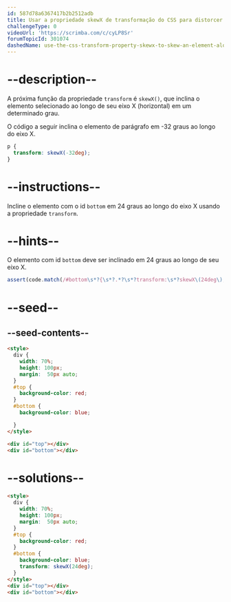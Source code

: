 ```yaml
---
id: 587d78a6367417b2b2512adb
title: Usar a propriedade skewX de transformação do CSS para distorcer um elemento ao longo do eixo X
challengeType: 0
videoUrl: 'https://scrimba.com/c/cyLP8Sr'
forumTopicId: 301074
dashedName: use-the-css-transform-property-skewx-to-skew-an-element-along-the-x-axis
---
```


# --description--

A próxima função da propriedade `transform` é `skewX()`, que inclina o elemento selecionado ao longo de seu eixo X (horizontal) em um determinado grau.

O código a seguir inclina o elemento de parágrafo em -32 graus ao longo do eixo X.

```css
p {
  transform: skewX(-32deg);
}
```

# --instructions--

Incline o elemento com o id `bottom` em 24 graus ao longo do eixo X usando a propriedade `transform`.

# --hints--

O elemento com id `bottom` deve ser inclinado em 24 graus ao longo de seu eixo X.

```js
assert(code.match(/#bottom\s*?{\s*?.*?\s*?transform:\s*?skewX\(24deg\);/g));
```

# --seed--

## --seed-contents--

```html
<style>
  div {
    width: 70%;
    height: 100px;
    margin:  50px auto;
  }
  #top {
    background-color: red;
  }
  #bottom {
    background-color: blue;

  }
</style>

<div id="top"></div>
<div id="bottom"></div>
```

# --solutions--

```html
<style>
  div {
    width: 70%;
    height: 100px;
    margin:  50px auto;
  }
  #top {
    background-color: red;
  }
  #bottom {
    background-color: blue;
    transform: skewX(24deg);
  }
</style>
<div id="top"></div>
<div id="bottom"></div>
```

